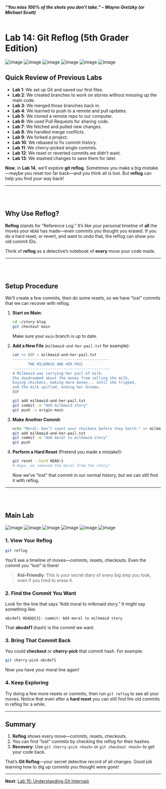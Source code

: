 ***“You miss 100% of the shots you don’t take.” – Wayne Gretzky (or Michael Scott)***
<br><br>

# Lab 14: Git Reflog (5th Grader Edition)


![image](https://github.com/user-attachments/assets/2a586b67-a6f2-4f80-b397-3c4760fd0b51) 
![image](https://github.com/user-attachments/assets/21ec10cf-52a4-4bfc-ad3b-9d6fe1af234f) 
![image](https://github.com/user-attachments/assets/331f4d39-7c18-4379-b31b-d066fbde9bd4) 
![image](https://github.com/user-attachments/assets/ae15b2b8-973b-4dff-ab99-2a459262f864)
![image](https://github.com/user-attachments/assets/8292ea61-6435-4ba3-96d5-95657f20b83d)
![image](https://github.com/user-attachments/assets/f742cde3-d8b6-42f4-93f2-dec9720ea677)




## Quick Review of Previous Labs
- **Lab 1**: We set up Git and saved our first files.
- **Lab 2**: We created branches to work on stories without messing up the main code.
- **Lab 3**: We merged those branches back in.
- **Lab 4**: We learned to push to a remote and pull updates.
- **Lab 5**: We cloned a remote repo to our computer.
- **Lab 6**: We used Pull Requests for sharing code.
- **Lab 7**: We fetched and pulled new changes.
- **Lab 8**: We handled merge conflicts.
- **Lab 9**: We forked a project.
- **Lab 10**: We rebased to fix commit history.
- **Lab 11**: We cherry-picked single commits.
- **Lab 12**: We reset or reverted commits we didn’t want.
- **Lab 13**: We stashed changes to save them for later.

**Now**, in **Lab 14**, we’ll explore **git reflog**. Sometimes you make a big mistake—maybe you reset too far back—and you think all is lost. But **reflog** can help you find your way back!

---

<br><br>
## Why Use Reflog?
**Reflog** stands for “Reference Log.” It’s like your personal timeline of **all** the moves your `HEAD` has made—even commits you thought you erased. If you do a hard reset, or revert, and want to undo that, the reflog can show you old commit IDs.

Think of **reflog** as a detective’s notebook of **every** move your code made.

---

<br><br>
## Setup Procedure
We’ll create a few commits, then do some resets, so we have “lost” commits that we can recover with reflog.

1. **Start on Main**:
   ```bash
   cd ~/story-blog
   git checkout main
   ```
   Make sure your `main` branch is up to date.

2. **Add a New File** (`milkmaid-and-her-pail.txt` for example):
   ```bash
   cat << EOF > milkmaid-and-her-pail.txt
   --------------------------------------------
          THE MILKMAID AND HER PAIL
   --------------------------------------------
   A Milkmaid was carrying her pail of milk.
   She daydreamed about the money from selling the milk,
   buying chickens, making more money... until she tripped,
   and the milk spilled, ending her dreams.
   EOF

   git add milkmaid-and-her-pail.txt
   git commit -m "Add milkmaid story"
   git push -u origin main
   ```

3. **Make Another Commit**:
   ```bash
   echo "Moral: Don’t count your chickens before they hatch." >> milkmaid-and-her-pail.txt
   git add milkmaid-and-her-pail.txt
   git commit -m "Add moral to milkmaid story"
   git push
   ```

4. **Perform a Hard Reset** (Pretend you made a mistake!):
   ```bash
   git reset --hard HEAD~1
   # Oops, we removed the moral from the story!
   ```
   Now we’ve “lost” that commit in our normal history, but we can still find it with reflog.

---

<br><br>
## Main Lab

![image](https://github.com/user-attachments/assets/2a586b67-a6f2-4f80-b397-3c4760fd0b51)
![image](https://github.com/user-attachments/assets/21ec10cf-52a4-4bfc-ad3b-9d6fe1af234f)
![image](https://github.com/user-attachments/assets/331f4d39-7c18-4379-b31b-d066fbde9bd4)
![image](https://github.com/user-attachments/assets/ae15b2b8-973b-4dff-ab99-2a459262f864)
![image](https://github.com/user-attachments/assets/8292ea61-6435-4ba3-96d5-95657f20b83d)
![image](https://github.com/user-attachments/assets/f742cde3-d8b6-42f4-93f2-dec9720ea677)

### 1. View Your Reflog
```bash
git reflog
```
You’ll see a timeline of moves—commits, resets, checkouts. Even the commit you “lost” is there!

> **Kid-Friendly**: This is your secret diary of every big step you took, even if you tried to erase it.

### 2. Find the Commit You Want
Look for the line that says “Add moral to milkmaid story.” It might say something like:
```
abcdef1 HEAD@{3}: commit: Add moral to milkmaid story
```
That **abcdef1** (hash) is the commit we want.

### 3. Bring That Commit Back
You could **checkout** or **cherry-pick** that commit hash. For example:
```bash
git cherry-pick abcdef1
```
Now you have your moral line again!

### 4. Keep Exploring
Try doing a few more resets or commits, then run `git reflog` to see all your moves. Notice that even after a **hard reset** you can still find the old commits in reflog for a while.

---

## Summary
1. **Reflog** shows every move—commits, resets, checkouts.
2. You can find “lost” commits by checking the reflog for their hashes.
3. **Recovery**: Use `git cherry-pick <hash>` or `git checkout <hash>` to get your code back.

That’s **Git Reflog**—your secret detective record of all changes. Good job learning how to dig up commits you thought were gone!

---

**Next**: [Lab 15: Understanding Git Internals](15_understanding_git.md)


